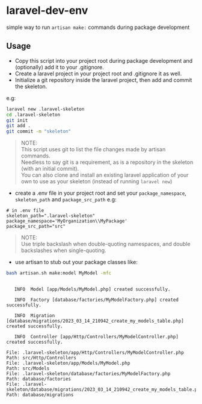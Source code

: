 # laravel-dev-env
simple way to run `artisan make:` commands during package development

## Usage

- Copy this script into your project root during package development and (optionally) add it to your .gitignore.   
- Create a laravel project in your project root and .gitignore it as well.
- Initialize a git repository inside the laravel project, then add and commit the skeleton.

e.g:
```bash
laravel new .laravel-skeleton
cd .laravel-skeleton
git init
git add .
git commit -m "skeleton"
```
>NOTE:   
>This script uses git to list the file changes made by artisan commands.   
>Needless to say git is a requirement, as is a repository in the skeleton (with an initial commit).   
>You can also clone and install an existing laravel application of your own to use as your skeleton (instead of running `laravel new`)

- create a .env file in your project root and set your `package_namespace`, `skeleton_path` and `package_src_path` e.g:

```env
# in .env file
skeleton_path=".laravel-skeleton"
package_namespace='MyOrganization\\MyPackage'
package_src_path="src"
```
>NOTE:   
>Use triple backslash when double-quoting namespaces, and double backslashes when single-quoting.

- use artisan to stub out your package classes like:

```bash
bash artisan.sh make:model MyModel -mfc
```
```

   INFO  Model [app/Models/MyModel.php] created successfully.  

   INFO  Factory [database/factories/MyModelFactory.php] created successfully.  

   INFO  Migration [database/migrations/2023_03_14_210942_create_my_models_table.php] created successfully.  

   INFO  Controller [app/Http/Controllers/MyModelController.php] created successfully.  

File: .laravel-skeleton/app/Http/Controllers/MyModelController.php
Path: src/Http/Controllers
File: .laravel-skeleton/app/Models/MyModel.php
Path: src/Models
File: .laravel-skeleton/database/factories/MyModelFactory.php
Path: database/factories
File: .laravel-skeleton/database/migrations/2023_03_14_210942_create_my_models_table.php
Path: database/migrations
```
